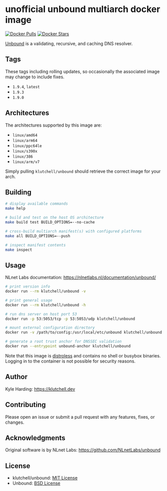 # unofficial unbound multiarch docker image

[![Docker Pulls](https://img.shields.io/docker/pulls/klutchell/unbound.svg?style=flat-square)](https://hub.docker.com/r/klutchell/unbound/)
[![Docker Stars](https://img.shields.io/docker/stars/klutchell/unbound.svg?style=flat-square)](https://hub.docker.com/r/klutchell/unbound/)

[Unbound](https://unbound.net/) is a validating, recursive, and caching DNS resolver.

## Tags

These tags including rolling updates, so occasionally the associated image may change to include fixes.

- `1.9.4`, `latest`
- `1.9.3`
- `1.9.0`

## Architectures

The architectures supported by this image are:

- `linux/amd64`
- `linux/arm64`
- `linux/ppc64le`
- `linux/s390x`
- `linux/386`
- `linux/arm/v7`

Simply pulling `klutchell/unbound` should retrieve the correct image for your arch.

## Building

```bash
# display available commands
make help

# build and test on the host OS architecture
make build test BUILD_OPTIONS=--no-cache

# cross-build multiarch manifest(s) with configured platforms
make all BUILD_OPTIONS=--push

# inspect manifest contents
make inspect
```

## Usage

NLnet Labs documentation: <https://nlnetlabs.nl/documentation/unbound/>

```bash
# print version info
docker run --rm klutchell/unbound -v

# print general usage
docker run --rm klutchell/unbound -h

# run dns server on host port 53
docker run -p 53:5053/tcp -p 53:5053/udp klutchell/unbound

# mount external configuration directory
docker run -v /path/to/config:/usr/local/etc/unbound klutchell/unbound

# generate a root trust anchor for DNSSEC validation
docker run --entrypoint unbound-anchor klutchell/unbound
```

Note that this image is [distroless](https://github.com/GoogleContainerTools/distroless) and contains no shell or busybox binaries.
Logging in to the container is not possible for security reasons.

## Author

Kyle Harding: <https://klutchell.dev>

## Contributing

Please open an issue or submit a pull request with any features, fixes, or changes.

## Acknowledgments

Original software is by NLnet Labs: <https://github.com/NLnetLabs/unbound>

## License

- klutchell/unbound: [MIT License](./LICENSE)
- Unbound: [BSD License](https://github.com/NLnetLabs/unbound/blob/master/LICENSE)
